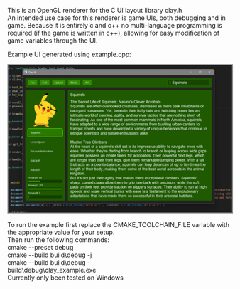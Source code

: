 This is an OpenGL renderer for the C UI layout library clay.h  
An intended use case for this renderer is game UIs, both debugging and in game. Because it is entirely c and c++ no multi-language programming is required (if the game is written in c++), allowing for easy modification of game variables through the UI.

Example UI generated using example.cpp:
<p align="center">
  <img src="images/example.png" alt="Clay OpenGL Demo" width="600" style="border:2px solid gray;">
</p>

To run the example first replace the CMAKE_TOOLCHAIN_FILE variable with the appropriate value for your setup.  
Then run the following commands:  
cmake --preset debug  
cmake --build build\debug -j  
cmake --build build\debug -  
build\debug\clay_example.exe  
Currently only been tested on Windows
